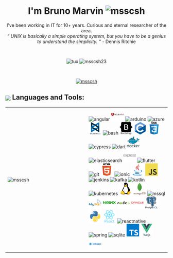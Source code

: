 <h1 align="center">
	I'm Bruno Marvin
	<img src="https://komarev.com/ghpvc/?username=msscsh&label=Profile%20views&color=0e75b6&style=flat" alt="msscsh" />
</h1>

<p align="center">
	I've been working in IT for 10+ years. Curious and eternal researcher of the area.<br/>
	<i>
		<q>
			UNIX is basically a simple operating system, but you have to be a genius to understand the simplicity.
		</q>
	</i>
	- Dennis Ritchie
</p>
<br/>

<p align="center"> 
	<img src="https://media.tenor.com/NeJfHqkmdMIAAAAi/tux-linux-penguin.gif" alt="tux" width="220" height="200" >
	<img src="https://github-readme-streak-stats.herokuapp.com?user=msscsh&theme=green-nur&card_width=450" alt="msscsh23" />
</p>
<br/>

<p align="center">
	<a href="https://github.com/ryo-ma/github-profile-trophy">
		<img src="https://github-profile-trophy.vercel.app/?username=msscsh&theme=oldie&theme=flat&no-bg=true&no-frame=true&row=1&column=7&margin-w=15&margin-h=15&title=Followers,Commits,Repositories,Reviews,Issues,PullRequest,Stars&title_color=fff&icon_color=79ff97&text_color=9f9f9f&bg_color=151515" alt="msscsh" />
	</a>
</p>

<h2 align="left">
	<img align="center" img src="http://gifgifs.com/animations/computers-technology/computers-and-parts/terminal.gif" width="40" >
	Languages and Tools:
</h2>



<table class="images" width="100%"  style="border:0px solid white; width:100%;">
	<tr style="border: 0px;">
		<td width="35%" style="border:0px; width:33.33%">
			<img align="center" src="https://github-readme-stats.vercel.app/api/top-langs?username=msscsh&show_icons=true&locale=en&layout=compact&title_color=fff&icon_color=79ff97&text_color=9f9f9f&bg_color=151515" alt="msscsh" />
		</td>
		<td width="65%" style="border:0px; width:33.33%">
			<img src="https://angular.io/assets/images/logos/angular/angular.svg" alt="angular" width="40" height="40"/>
			<img src="https://raw.githubusercontent.com/devicons/devicon/master/icons/angularjs/angularjs-original-wordmark.svg" alt="angularjs" width="40" height="40"/>
			<img src="https://cdn.worldvectorlogo.com/logos/arduino-1.svg" alt="arduino" width="40" height="40"/>
			<img src="https://www.vectorlogo.zone/logos/microsoft_azure/microsoft_azure-icon.svg" alt="azure" width="40" height="40"/>
			<img src="https://raw.githubusercontent.com/devicons/devicon/master/icons/backbonejs/backbonejs-original-wordmark.svg" alt="backbonejs" width="40" height="40"/>
			<img src="https://www.vectorlogo.zone/logos/gnu_bash/gnu_bash-icon.svg" alt="bash" width="40" height="40"/>
			<img src="https://raw.githubusercontent.com/devicons/devicon/master/icons/bootstrap/bootstrap-plain-wordmark.svg" alt="bootstrap" width="40" height="40"/>
			<img src="https://raw.githubusercontent.com/devicons/devicon/master/icons/c/c-original.svg" alt="c" width="40" height="40"/>
			<img src="https://raw.githubusercontent.com/devicons/devicon/master/icons/css3/css3-original-wordmark.svg" alt="css3" width="40" height="40"/>
			<img src="https://raw.githubusercontent.com/simple-icons/simple-icons/6e46ec1fc23b60c8fd0d2f2ff46db82e16dbd75f/icons/cypress.svg" alt="cypress" width="40" height="40"/>
			<img src="https://www.vectorlogo.zone/logos/dartlang/dartlang-icon.svg" alt="dart" width="40" height="40"/>
			<img src="https://raw.githubusercontent.com/devicons/devicon/master/icons/docker/docker-original-wordmark.svg" alt="docker" width="40" height="40"/>
			<img src="https://www.vectorlogo.zone/logos/elastic/elastic-icon.svg" alt="elasticsearch" width="40" height="40"/>
			<img src="https://raw.githubusercontent.com/devicons/devicon/master/icons/express/express-original-wordmark.svg" alt="express" width="40" height="40"/>
			<img src="https://www.vectorlogo.zone/logos/flutterio/flutterio-icon.svg" alt="flutter" width="40" height="40"/>
			<img src="https://www.vectorlogo.zone/logos/git-scm/git-scm-icon.svg" alt="git" width="40" height="40"/>
			<img src="https://raw.githubusercontent.com/devicons/devicon/master/icons/html5/html5-original-wordmark.svg" alt="html5" width="40" height="40"/>
			<img src="https://upload.wikimedia.org/wikipedia/commons/d/d1/Ionic_Logo.svg" alt="ionic" width="40" height="40"/>
			<img src="https://raw.githubusercontent.com/devicons/devicon/master/icons/java/java-original.svg" alt="java" width="40" height="40"/>
			<img src="https://raw.githubusercontent.com/devicons/devicon/master/icons/javascript/javascript-original.svg" alt="javascript" width="40" height="40"/>
			<img src="https://www.vectorlogo.zone/logos/jenkins/jenkins-icon.svg" alt="jenkins" width="40" height="40"/>
			<img src="https://www.vectorlogo.zone/logos/apache_kafka/apache_kafka-icon.svg" alt="kafka" width="40" height="40"/>
			<img src="https://www.vectorlogo.zone/logos/kotlinlang/kotlinlang-icon.svg" alt="kotlin" width="40" height="40"/>
			<img src="https://www.vectorlogo.zone/logos/kubernetes/kubernetes-icon.svg" alt="kubernetes" width="40" height="40"/>
			<img src="https://raw.githubusercontent.com/devicons/devicon/master/icons/linux/linux-original.svg" alt="linux" width="40" height="40"/>
			<img src="https://raw.githubusercontent.com/devicons/devicon/master/icons/mongodb/mongodb-original-wordmark.svg" alt="mongodb" width="40" height="40"/>
			<img src="https://www.svgrepo.com/show/303229/microsoft-sql-server-logo.svg" alt="mssql" width="40" height="40"/>
			<img src="https://raw.githubusercontent.com/devicons/devicon/master/icons/mysql/mysql-original-wordmark.svg" alt="mysql" width="40" height="40"/>
			<img src="https://raw.githubusercontent.com/devicons/devicon/master/icons/nginx/nginx-original.svg" alt="nginx" width="40" height="40"/>
			<img src="https://raw.githubusercontent.com/devicons/devicon/master/icons/nodejs/nodejs-original-wordmark.svg" alt="nodejs" width="40" height="40"/> 
			<img src="https://raw.githubusercontent.com/devicons/devicon/master/icons/oracle/oracle-original.svg" alt="oracle" width="40" height="40"/>
			<img src="https://raw.githubusercontent.com/devicons/devicon/master/icons/postgresql/postgresql-original-wordmark.svg" alt="postgresql" width="40" height="40"/>
			<img src="https://raw.githubusercontent.com/devicons/devicon/master/icons/python/python-original.svg" alt="python" width="40" height="40"/>
			<img src="https://raw.githubusercontent.com/devicons/devicon/master/icons/react/react-original-wordmark.svg" alt="react" width="40" height="40"/>
			<img src="https://reactnative.dev/img/header_logo.svg" alt="reactnative" width="40" height="40"/>
			<img src="https://www.vectorlogo.zone/logos/springio/springio-icon.svg" alt="spring" width="40" height="40"/>
			<img src="https://www.vectorlogo.zone/logos/sqlite/sqlite-icon.svg" alt="sqlite" width="40" height="40"/>
			<img src="https://raw.githubusercontent.com/devicons/devicon/master/icons/typescript/typescript-original.svg" alt="typescript" width="40" height="40"/>
			<img src="https://raw.githubusercontent.com/devicons/devicon/master/icons/vuejs/vuejs-original-wordmark.svg" alt="vuejs" width="40" height="40"/>
			<img src="https://raw.githubusercontent.com/devicons/devicon/d00d0969292a6569d45b06d3f350f463a0107b0d/icons/webpack/webpack-original-wordmark.svg" alt="webpack" width="40" height="40"/>
		</td>
	</tr>
</table>
